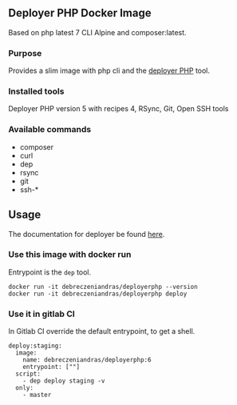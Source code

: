 ## Deployer PHP Docker Image

Based on php latest 7 CLI Alpine and composer:latest.

### Purpose

Provides a slim image with php cli and the [deployer PHP](https://deployer.org/) tool.


### Installed tools

Deployer PHP version 5 with recipes 4, RSync, Git, Open SSH tools


### Available commands

* composer
* curl
* dep
* rsync 
* git
* ssh-*

## Usage

The documentation for deployer be found [here](https://deployer.org/). 

### Use this image with docker run

Entrypoint is the `dep` tool.

    docker run -it debreczeniandras/deployerphp --version
    docker run -it debreczeniandras/deployerphp deploy

### Use it in gitlab CI

In Gitlab CI override the default entrypoint, to get a shell.
        
    deploy:staging:
      image:
        name: debreczeniandras/deployerphp:6
        entrypoint: [""]
      script:
        - dep deploy staging -v
      only:
        - master
